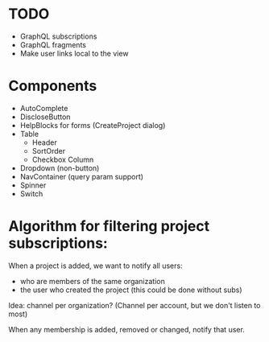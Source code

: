 # TODO

* GraphQL subscriptions
* GraphQL fragments
* Make user links local to the view

# Components

* AutoComplete
* DiscloseButton
* HelpBlocks for forms (CreateProject dialog)
* Table
  * Header
  * SortOrder
  * Checkbox Column
* Dropdown (non-button)
* NavContainer (query param support)
* Spinner
* Switch

# Algorithm for filtering project subscriptions:

When a project is added, we want to notify all users:

  * who are members of the same organization
  * the user who created the project (this could be done without subs)

  Idea: channel per organization? (Channel per account, but we don't listen to most)

When any membership is added, removed or changed, notify that user.

